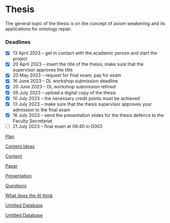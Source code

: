 # Thesis

The general topic of the thesis is on the concept of axiom weakening and its applications for ontology repair.

### Deadlines

- [x]  13 April 2023 – get in contact with the academic person and start the project
- [x]  20 April 2023 – insert the title of the thesis; make sure that the supervisor approves the title
- [x]  20 May 2023 – request for final exam; pay for exam
- [x]  16 June 2023 – DL workshop submission deadline
- [x]  20 June 2023 – DL workshop submission refined
- [x]  05 July 2023 – upload a digital copy of the thesis
- [x]  10 July 2023 – the necessary credit points must be achieved
- [x]  13 July 2023 – make sure that the thesis supervisor approves your admission to the final exam
- [x]  16 July 2023 – send the presentation slides for the thesis defence to the Faculty Secretariat
- [ ]  21 July 2023 – final exam at 09:40 in D003

[Plan](Thesis/Plan.md)

[Content Ideas](Thesis/Content%20Ideas.md)

[Content](Thesis/Content.md)

[Paper](Thesis/Paper.md)

[Presentation](Thesis/Presentation.md)

[Questions](Thesis/Questions.md)

[What does the AI think](Thesis/What%20does%20the%20AI%20think.md)

[Untitled Database](Thesis/Untitled%20Database.csv)

[Untitled Database](Thesis/Untitled%20Database.csv)
